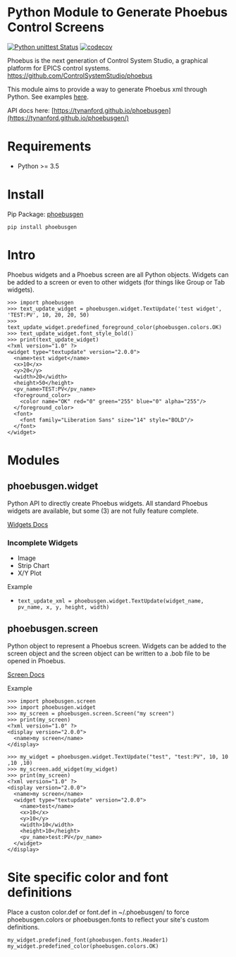 Python Module to Generate Phoebus Control Screens
===

[![Python unittest Status](https://github.com/tynanford/phoebusgen/workflows/Python%20unittest/badge.svg)](https://github.com/tynanford/phoebusgen/actions)
[![codecov](https://codecov.io/gh/tynanford/phoebusgen/branch/master/graph/badge.svg)](https://codecov.io/gh/tynanford/phoebusgen)

Phoebus is the next generation of Control System Studio, a graphical platform for EPICS control systems.
https://github.com/ControlSystemStudio/phoebus

This module aims to provide a way to generate Phoebus xml through Python. See examples [here](examples).

API docs here: [https://tynanford.github.io/phoebusgen](https://tynanford.github.io/phoebusgen/)

# Requirements

- Python >= 3.5

# Install
Pip Package: [phoebusgen](https://pypi.org/project/phoebusgen/)
```
pip install phoebusgen
```

# Intro

Phoebus widgets and a Phoebus screen are all Python objects. Widgets can be added to a screen or even to other widgets (for things like Group or Tab widgets).

```
>>> import phoebusgen
>>> text_update_widget = phoebusgen.widget.TextUpdate('test widget', 'TEST:PV', 10, 20, 20, 50)
>>> text_update_widget.predefined_foreground_color(phoebusgen.colors.OK)
>>> text_update_widget.font_style_bold()
>>> print(text_update_widget)
<?xml version="1.0" ?>
<widget type="textupdate" version="2.0.0">
  <name>test widget</name>
  <x>10</x>
  <y>20</y>
  <width>20</width>
  <height>50</height>
  <pv_name>TEST:PV</pv_name>
  <foreground_color>
    <color name="OK" red="0" green="255" blue="0" alpha="255"/>
  </foreground_color>
  <font>
    <font family="Liberation Sans" size="14" style="BOLD"/>
  </font>
</widget>

```

# Modules 

## phoebusgen.widget

Python API to directly create Phoebus widgets. All standard Phoebus widgets are available, but some (3) are not fully feature complete.

[Widgets Docs](https://tynanford.github.io/phoebusgen/source/phoebusgen.widget.html#module-phoebusgen.widget.widgets)

### Incomplete Widgets
- Image
- Strip Chart
- X/Y Plot

Example
- ```text_update_xml = phoebusgen.widget.TextUpdate(widget_name, pv_name, x, y, height, width)```


## phoebusgen.screen 

Python object to represent a Phoebus screen. Widgets can be added to the screen object and the screen object can be written to a .bob file to be opened in Phoebus.

[Screen Docs](https://tynanford.github.io/phoebusgen/source/phoebusgen.screen.html#module-phoebusgen.screen.screen)

Example
```
>>> import phoebusgen.screen
>>> import phoebusgen.widget
>>> my_screen = phoebusgen.screen.Screen("my screen")
>>> print(my_screen)
<?xml version="1.0" ?>
<display version="2.0.0">
  <name>my screen</name>
</display>

>>> my_widget = phoebusgen.widget.TextUpdate("test", "test:PV", 10, 10 ,10 ,10)
>>> my_screen.add_widget(my_widget)
>>> print(my_screen)
<?xml version="1.0" ?>
<display version="2.0.0">
  <name>my screen</name>
  <widget type="textupdate" version="2.0.0">
    <name>test</name>
    <x>10</x>
    <y>10</y>
    <width>10</width>
    <height>10</height>
    <pv_name>test:PV</pv_name>
  </widget>
</display>
```

# Site specific color and font definitions

Place a custon color.def or font.def in ~/.phoebusgen/ to force phoebusgen.colors or phoebusgen.fonts to reflect your site's custom definitions. 


```my_widget.predefined_font(phoebusgen.fonts.Header1)```
```my_widget.predefined_color(phoebusgen.colors.OK)```
